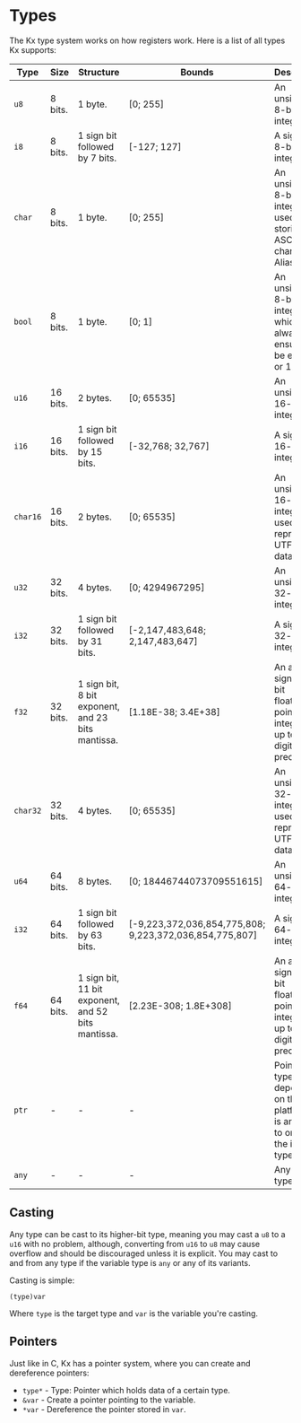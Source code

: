 # Types

The Kx type system works on how registers work. Here is a list of all types Kx supports:

| Type     | Size     | Structure                                          | Bounds                                                  | Description                                                                         |
| -------- | -------- | -------------------------------------------------- | ------------------------------------------------------- | ----------------------------------------------------------------------------------- |
| `u8`     | 8 bits.  | 1 byte.                                            | [0; 255]                                                | An unsigned 8-bit integer.                                                          |
| `i8`     | 8 bits.  | 1 sign bit followed by 7 bits.                     | [-127; 127]                                             | A signed 8-bit integer.                                                             |
| `char`   | 8 bits.  | 1 byte.                                            | [0; 255]                                                | An unsigned 8-bit integer used for storing ASCII characters. Alias to `u8`.         |
| `bool`   | 8 bits.  | 1 byte.                                            | [0; 1]                                                  | An unsigned 8-bit integer which is always ensured to be either 0 or 1.              |
| `u16`    | 16 bits. | 2 bytes.                                           | [0; 65535]                                              | An unsigned 16-bit integer.                                                         |
| `i16`    | 16 bits. | 1 sign bit followed by 15 bits.                    | [-32,768; 32,767]                                       | A signed 16-bit integer.                                                            |
| `char16` | 16 bits. | 2 bytes.                                           | [0; 65535]                                              | An unsigned 16-bit integer used to represent UTF-16 data.                           |
| `u32`    | 32 bits. | 4 bytes.                                           | [0; 4294967295]                                         | An unsigned 32-bit integer.                                                         |
| `i32`    | 32 bits. | 1 sign bit followed by 31 bits.                    | [-2,147,483,648; 2,147,483,647]                         | A signed 32-bit integer.                                                            |
| `f32`    | 32 bits. | 1 sign bit, 8 bit exponent, and 23 bits mantissa.  | [1.18E-38; 3.4E+38]                                     | An always-signed 32-bit floating-point integer with up to 7 digits of precision.    |
| `char32` | 32 bits. | 4 bytes.                                           | [0; 65535]                                              | An unsigned 32-bit integer used to represent UTF-32 data.                           |
| `u64`    | 64 bits. | 8 bytes.                                           | [0; 18446744073709551615]                               | An unsigned 64-bit integer.                                                         |
| `i32`    | 64 bits. | 1 sign bit followed by 63 bits.                    | [-9,223,372,036,854,775,808; 9,223,372,036,854,775,807] | A signed 64-bit integer.                                                            |
| `f64`    | 64 bits. | 1 sign bit, 11 bit exponent, and 52 bits mantissa. | [2.23E-308; 1.8E+308]                                   | An always-signed 64-bit floating-point integer with up to 15 digits of precision.   |
| `ptr`    | -        | -                                                  | -                                                       | Pointer type depending on the platform. It is an alias to one of the integer types. |
| `any`    | -        | -                                                  | -                                                       | Any or no type.                                                                     |

## Casting

Any type can be cast to its higher-bit type, meaning you may cast a `u8` to a `u16` with no problem, although,
converting from `u16` to `u8` may cause overflow and should be discouraged unless it is explicit. You may cast
to and from any type if the variable type is `any` or any of its variants.

Casting is simple:

    (type)var

Where `type` is the target type and `var` is the variable you're casting.

## Pointers

Just like in C, Kx has a pointer system, where you can create and dereference pointers:

-   `type*` - Type: Pointer which holds data of a certain type.
-   `&var` - Create a pointer pointing to the variable.
-   `*var` - Dereference the pointer stored in `var`.
